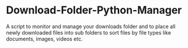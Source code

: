 # Download-Folder-Python-Manager
 A script to monitor and manage your downloads folder and to place all newly downloaded files into sub folders to sort files by file types like documents, images, videos etc.
